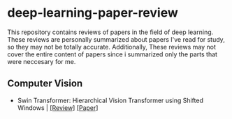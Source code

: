 deep-learning-paper-review
==========================
This repository contains reviews of papers in the field of deep learning. These reviews are personally summarized about papers I've read for study, so they may not be totally accurate. Additionally, These reviews may not cover the entire content of papers since i summarized only the parts that were neccesary for me.

Computer Vision
---------------
* Swin Transformer: Hierarchical Vision Transformer using Shifted Windows | [[Review]](https://halved-argument-df9.notion.site/Swin-Transformer-Hierarchical-Vision-Transformer-using-Shifted-Windows-617bdff876b146f6848693c97adfb54a?pvs=4, "swint review") [[Paper]](https://arxiv.org/abs/2103.14030)
